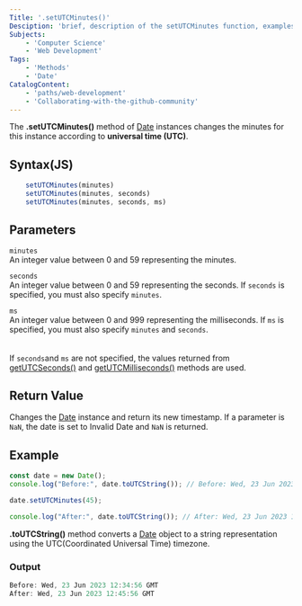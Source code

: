 ```yaml
---
Title: '.setUTCMinutes()'
Desciption: 'brief, description of the setUTCMinutes function, examples'
Subjects: 
    - 'Computer Science' 
    - 'Web Development'
Tags: 
    - 'Methods'
    - 'Date'
CatalogContent:
    - 'paths/web-development'
    - 'Collaborating-with-the-github-community'
---
```


The **.setUTCMinutes()** method of [Date](https://www.codecademy.com/resources/docs/javascript/dates) instances changes the minutes for this instance according to **universal time (UTC)**.

## **Syntax(JS)**
```js
    setUTCMinutes(minutes)
    setUTCMinutes(minutes, seconds)
    setUTCMinutes(minutes, seconds, ms)
```
## Parameters
`minutes`
<br/>
An integer value between 0 and 59 representing the minutes.
<br/>

`seconds`
<br/>
An integer value between 0 and 59 representing the seconds. If `seconds` is specified, you must also specify `minutes`.
<br/>

`ms`
<br/>
An integer value between 0 and 999 representing the milliseconds. If `ms` is specified, you must also specify `minutes` and `seconds`.
<br/>
<br/>
<br/>
If `seconds`and `ms` are not specified, the values returned from [getUTCSeconds()](https://www.codecademy.com/resources/docs/javascript/dates/getUTCSeconds) and [getUTCMilliseconds()](https://www.codecademy.com/resources/docs/javascript/dates/getUTCMilliseconds) methods are used.

## Return Value
Changes the [Date](https://www.codecademy.com/resources/docs/javascript/dates) instance and return its new timestamp. If a parameter is `NaN`, the date is set to Invalid Date and `NaN` is returned.

## **Example**
```js
const date = new Date();
console.log("Before:", date.toUTCString()); // Before: Wed, 23 Jun 2023 12:34:56 GMT

date.setUTCMinutes(45);

console.log("After:", date.toUTCString()); // After: Wed, 23 Jun 2023 12:45:56 GMT
```
**.toUTCString()** method converts a [Date](https://www.codecademy.com/resources/docs/javascript/dates) object to a string representation using the UTC(Coordinated Universal Time) timezone.
### Output
```js
Before: Wed, 23 Jun 2023 12:34:56 GMT
After: Wed, 23 Jun 2023 12:45:56 GMT
```

